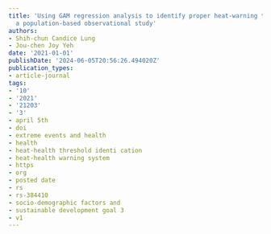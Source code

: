 ```yaml
---
title: 'Using GAM regression analysis to identify proper heat-warning thresholds :
  a population-based observational study'
authors:
- Shih-chun Candice Lung
- Jou-chen Joy Yeh
date: '2021-01-01'
publishDate: '2024-06-05T20:56:26.494020Z'
publication_types:
- article-journal
tags:
- '10'
- '2021'
- '21203'
- '3'
- april 5th
- doi
- extreme events and health
- health
- heat-health threshold identi cation
- heat-health warning system
- https
- org
- posted date
- rs
- rs-384410
- socio-demographic factors and
- sustainable development goal 3
- v1
---
```

